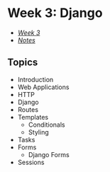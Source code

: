 # Week 3: Django

- [_Week 3_](https://cs50.harvard.edu/web/2020/weeks/3/)
- [_Notes_](https://cs50.harvard.edu/web/2020/notes/3/)

## Topics

- Introduction
- Web Applications
- HTTP
- Django
- Routes
- Templates
  - Conditionals
  - Styling
- Tasks
- Forms
  - Django Forms
- Sessions
